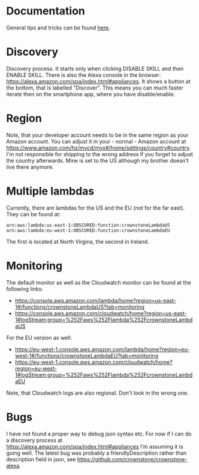 # Documentation
General tips and tricks can be found [here](https://developer.amazon.com/blogs/alexa/post/42a69522-ea56-4ad3-ae8b-8bfa24258491/4-tips-for-implementing-device-discovery-in-your-smart-home-skills).

# Discovery
Discovery process. It starts only when clicking DISABLE SKILL and then ENABLE SKILL. 
There is also the Alexa console in the browser: <https://alexa.amazon.com/spa/index.html#appliances>. 
It shows a button at the bottom, that is labelled "Discover". 
This means you can much faster iterate then on the smartphone app, where you have disable/enable.

# Region
Note, that your developer account needs to be in the same region as your Amazon account. 
You can adjust it in your - normal - Amazon account at <https://www.amazon.com/hz/mycd/myx#/home/settings/country#country>. 
I'm not responsible for shipping to the wrong address if you forget to adjust the country afterwards. 
Mine is set to the US although my brother doesn't live there anymore.

# Multiple lambdas
Currently, there are lambdas for the US and the EU (not for the far east). They can be found at:

    arn:aws:lambda:us-east-1:OBSCURED:function:crownstoneLambdaUS
    arn:aws:lambda:eu-west-1:OBSCURED:function:crownstoneLambdaEU

The first is located at North Virgina, the second in Ireland.

# Monitoring
The default monitor as well as the Cloudwatch monitor can be found at the following links:

* <https://console.aws.amazon.com/lambda/home?region=us-east-1#/functions/crownstoneLambdaUS?tab=monitoring>
* <https://console.aws.amazon.com/cloudwatch/home?region=us-east-1#logStream:group=%252Faws%252Flambda%252FcrownstoneLambdaUS>

For the EU version as well:

* <https://eu-west-1.console.aws.amazon.com/lambda/home?region=eu-west-1#/functions/crownstoneLambdaEU?tab=monitoring>
* <https://eu-west-1.console.aws.amazon.com/cloudwatch/home?region=eu-west-1#logStream:group=%252Faws%252Flambda%252FcrownstoneLambdaEU>

Note, that Cloudwatch logs are also regional. Don't look in the wrong one.

# Bugs
I have not found a proper way to debug json syntax etc. For now if I can do a discovery process at https://alexa.amazon.com/spa/index.html#appliances I'm assuming it is going well. The latest bug was probably a friendlyDescription rather than description field in json, see <https://github.com/crownstone/crownstone-alexa>.
